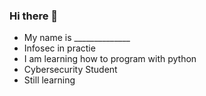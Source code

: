 ### Hi there 👋

- My name is ______________
- Infosec in practie
- I am learning how to program with python
- Cybersecurity Student
- Still learning
